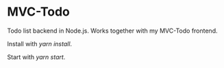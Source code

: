 # MVC-Todo
Todo list backend in Node.js. Works together with my MVC-Todo frontend.

Install with _yarn install_.

Start with _yarn start_.
